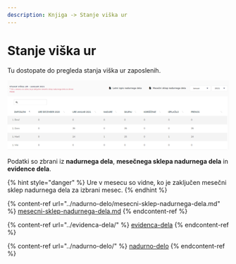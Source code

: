 ```yaml
---
description: Knjiga -> Stanje viška ur
---
```


# Stanje viška ur

Tu dostopate do pregleda stanja viška ur zaposlenih.

![](../../.gitbook/assets/knjiga_stanje_viska_ur_pogled.PNG)

Podatki so zbrani iz **nadurnega dela**, **mesečnega sklepa nadurnega dela** in **evidence dela**.

{% hint style="danger" %}
Ure v mesecu so vidne, ko je zaključen mesečni sklep nadurnega dela za izbrani mesec.
{% endhint %}

{% content-ref url="../nadurno-delo/mesecni-sklep-nadurnega-dela.md" %}
[mesecni-sklep-nadurnega-dela.md](../nadurno-delo/mesecni-sklep-nadurnega-dela.md)
{% endcontent-ref %}

{% content-ref url="../evidenca-dela/" %}
[evidenca-dela](../evidenca-dela/)
{% endcontent-ref %}

{% content-ref url="../nadurno-delo/" %}
[nadurno-delo](../nadurno-delo/)
{% endcontent-ref %}





